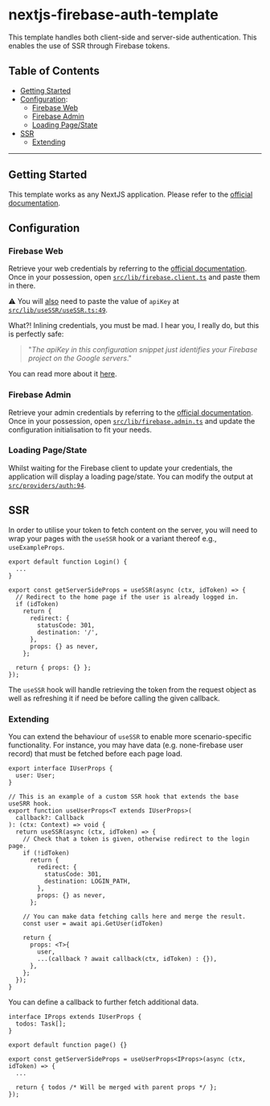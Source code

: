 # nextjs-firebase-auth-template

This template handles both client-side and server-side authentication. This enables the use of 
SSR through Firebase tokens.

## Table of Contents

- [Getting Started](#getting-started)
- [Configuration](#configuration):
  - [Firebase Web](#firebase-web)
  - [Firebase Admin](#firebase-admin)
  - [Loading Page/State](#loading-pagestate)
- [SSR](#ssr)
  - [Extending](#extending)
  
---

## Getting Started

This template works as any NextJS application. Please refer to the [official documentation](https://nextjs.org/docs).

## Configuration

### Firebase Web 

Retrieve your web credentials by referring to the 
[official documentation](https://firebase.google.com/docs/web/setup?sdk_version=v8). Once in your possession, open [`src/lib/firebase.client.ts`](./src/lib/firebase.client.ts) and paste them in there.

⚠️ You will <u>also</u> need to paste the value of `apiKey` at [`src/lib/useSSR/useSSR.ts:49`](./src/lib/useSSR/useSSR.ts).

What?! Inlining credentials, you must be mad. I hear you, I really do, but this is perfectly safe: 

> "_The apiKey in this configuration snippet just identifies your Firebase project on the Google 
servers_." 

You can read more about it 
[here](https://stackoverflow.com/questions/37482366/is-it-safe-to-expose-firebase-apikey-to-the-public/37484053#37484053).

### Firebase Admin 

Retrieve your admin credentials by referring to the
[official documentation](https://firebase.google.com/docs/admin/setup). Once in your possession, open [`src/lib/firebase.admin.ts`](./src/lib/firebase.admin.ts) and update the configuration initialisation to fit your needs.

### Loading Page/State

Whilst waiting for the Firebase client to update your credentials, the application will display 
a loading page/state. You can modify the output at [`src/providers/auth:94`](./src/providers/auth).

## SSR

In order to utilise your token to fetch content on the server, you will need to wrap your pages 
with the `useSSR` hook or a variant thereof e.g., `useExampleProps`.

```tsx
export default function Login() {
  ...
}

export const getServerSideProps = useSSR(async (ctx, idToken) => {
  // Redirect to the home page if the user is already logged in.
  if (idToken)
    return {
      redirect: {
        statusCode: 301,
        destination: '/',
      },
      props: {} as never,
    };

  return { props: {} };
});
```

The `useSSR` hook will handle retrieving the token from the request object as well as refreshing it if 
need be before calling the given callback.

### Extending

You can extend the behaviour of `useSSR` to enable more scenario-specific functionality. For 
instance, you may have data (e.g. none-firebase user record) that must be fetched before each page load. 

```tsx
export interface IUserProps {
  user: User;
}

// This is an example of a custom SSR hook that extends the base useSRR hook.
export function useUserProps<T extends IUserProps>(
  callback?: Callback
): (ctx: Context) => void {
  return useSSR(async (ctx, idToken) => {
    // Check that a token is given, otherwise redirect to the login page.
    if (!idToken)
      return {
        redirect: {
          statusCode: 301,
          destination: LOGIN_PATH,
        },
        props: {} as never,
      };
    
    // You can make data fetching calls here and merge the result.
    const user = await api.GetUser(idToken)

    return {
      props: <T>{
        user,
        ...(callback ? await callback(ctx, idToken) : {}),
      },
    };
  });
}
```

You can define a callback to further fetch additional data.

```tsx
interface IProps extends IUserProps {
  todos: Task[];  
}

export default function page() {}

export const getServerSideProps = useUserProps<IProps>(async (ctx, idToken) => {
  ...
  
  return { todos /* Will be merged with parent props */ };
});
```
